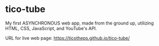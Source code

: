 # tico-tube

My first ASYNCHRONOUS web app, made from the ground up, utilizing HTML, CSS, JavaScript, and YouTube's API.

URL for live web page: https://ticotheps.github.io/tico-tube/
